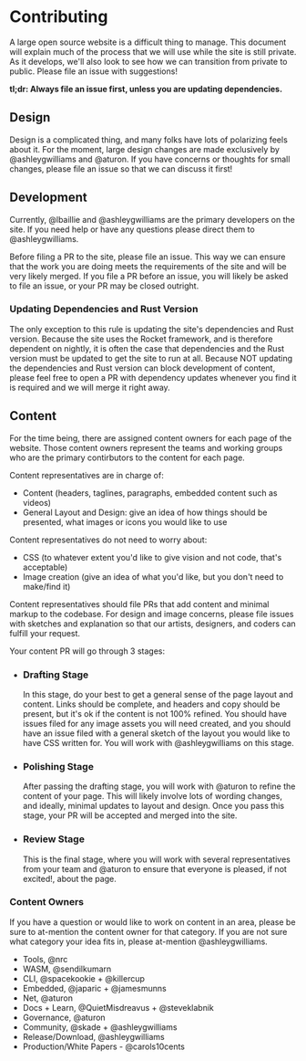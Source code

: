# Contributing

A large open source website is a difficult thing to manage. This document will
explain much of the process that we will use while the site is still private.
As it develops, we'll also look to see how we can transition from private to
public. Please file an issue with suggestions!

**tl;dr: Always file an issue first, unless you are updating dependencies.**

## Design

Design is a complicated thing, and many folks have lots of polarizing feels about it.
For the moment, large design changes are made exclusively by @ashleygwilliams and 
@aturon. If you have concerns or thoughts for small changes, please file an issue so 
that we can discuss it first!

## Development

Currently, @lbaillie and @ashleygwilliams are the primary developers on the site. If
you need help or have any questions please direct them to @ashleygwilliams.

Before filing a PR to the site, please file an issue. This way we can ensure that the
work you are doing meets the requirements of the site and will be very likely merged.
If you file a PR before an issue, you will likely be asked to file an issue, or your
PR may be closed outright.

### Updating Dependencies and Rust Version

The only exception to this rule is updating the site's dependencies and Rust version.
Because the site uses the Rocket framework, and is therefore dependent on nightly, it is
often the case that dependencies and the Rust version must be updated to get the site to
run at all. Because NOT updating the dependencies and Rust version can block development
of content, please feel free to open a PR with dependency updates whenever you find it
is required and we will merge it right away.

## Content

For the time being, there are assigned content owners for each page of the website.
Those content owners represent the teams and working groups who are the primary
contirbutors to the content for each page.

Content representatives are in charge of:
- Content (headers, taglines, paragraphs, embedded content such as videos)
- General Layout and Design: give an idea of how things should be presented,
  what images or icons you would like to use

Content representatives do not need to worry about:
- CSS (to whatever extent you'd like to give vision and not code, that's acceptable)
- Image creation (give an idea of what you'd like, but you don't need to make/find it)

Content representatives should file PRs that add content and minimal markup to the
codebase. For design and image concerns, please file issues with sketches and 
explanation so that our artists, designers, and coders can fulfill your request.

Your content PR will go through 3 stages:
  - ### Drafting Stage
    In this stage, do your best to get a general sense of the page layout and content.
    Links should be complete, and headers and copy should be present, but it's ok if
    the content is not 100% refined. You should have issues filed for any image assets
    you will need created, and you should have an issue filed with a general sketch of
    the layout you would like to have CSS written for. 
    You will work with @ashleygwilliams on this stage.
  - ### Polishing Stage
    After passing the drafting stage, you will work with @aturon to refine the content
    of your page. This will likely involve lots of wording changes, and ideally, minimal
    updates to layout and design. 
    Once you pass this stage, your PR will be accepted and merged into the site.
  - ### Review Stage
    This is the final stage, where you will work with several representatives from your
    team and @aturon to ensure that everyone is pleased, if not excited!, about the page.

### Content Owners

If you have a question or would like to work on content in an area, please be sure
to at-mention the content owner for that category. If you are not sure what category
your idea fits in, please at-mention @ashleygwilliams.

- Tools, @nrc
- WASM, @sendilkumarn
- CLI, @spacekookie + @killercup
- Embedded, @japaric + @jamesmunns
- Net, @aturon
- Docs + Learn, @QuietMisdreavus + @steveklabnik
- Governance, @aturon
- Community, @skade + @ashleygwilliams
- Release/Download, @ashleygwilliams
- Production/White Papers - @carols10cents